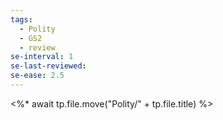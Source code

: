 ```yaml
---
tags:
  - Polity
  - GS2
  - review
se-interval: 1
se-last-reviewed: 
se-ease: 2.5
---
```

<%* await tp.file.move("Polity/" + tp.file.title) %>
